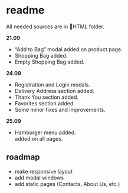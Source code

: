 # readme

All needed sources are in 📁HTML folder.

**21.09**

- “Add to Bag” modal added on product page.
- Shopping Bag added.
- Empty Shopping Bag added.

**24.09**

- Registration and Login modals.
- Delivery Address section added.
- Thank You section added.
- Favorites section added.
- Some minor fixes and improvements.

**25.09**
- Hamburger menu added. <div class="wrapper-main"> added on all pages.

## roadmap

- make responsive layout
- add modal windows
- add static pages (Contacts, About Us, etc.)
